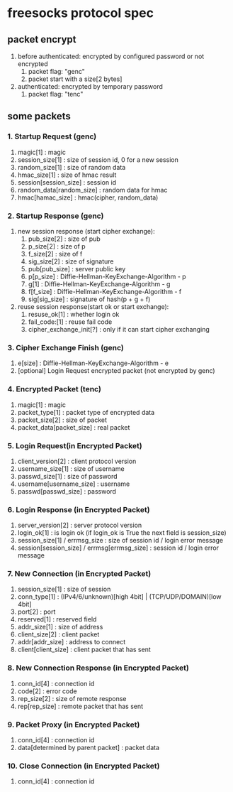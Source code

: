 # freesocks protocol spec

## packet encrypt
1. before authenticated: encrypted by configured password or not encrypted
    1. packet flag: "genc"
    2. packet start with a size[2 bytes]
2. authenticated: encrypted by temporary password
    1. packet flag: "tenc"

## some packets
### 1. Startup Request (genc)
1. magic[1] : magic
2. session_size[1] : size of session id, 0 for a new session
3. random_size[1] : size of random data
4. hmac_size[1] : size of hmac result
5. session[session_size] : session id
6. random_data[random_size] : random data for hmac
7. hmac[hamac_size] : hmac(cipher, random_data)


### 2. Startup Response (genc)
1. new session response (start cipher exchange):
    1. pub_size[2] : size of pub
    2. p_size[2] : size of p
    3. f_size[2] : size of f
    4. sig_size[2] : size of signature
    5. pub[pub_size] : server public key
    6. p[p_size] : Diffie-Hellman-KeyExchange-Algorithm - p
    7. g[1] : Diffie-Hellman-KeyExchange-Algorithm - g
    8. f[f_size] : Diffie-Hellman-KeyExchange-Algorithm - f
    9. sig[sig_size] : signature of hash(p + g + f)
2. reuse session response(start ok or start exchange):
    1. resuse_ok[1] : whether login ok
    2. fail_code:[1] : reuse fail code
    3. cipher_exchange_init[?] : only if it can start cipher exchanging

### 3. Cipher Exchange Finish (genc)
1. e[size] : Diffie-Hellman-KeyExchange-Algorithm - e
2. [optional] Login Request encrypted packet (not encrypted by genc)

### 4. Encrypted Packet (tenc)
1. magic[1] : magic
2. packet_type[1] : packet type of encrypted data
3. packet_size[2] : size of packet
4. packet_data[packet_size] : real packet

### 5. Login Request(in Encrypted Packet)
1. client_version[2] : client protocol version
2. username_size[1] : size of username
3. passwd_size[1] : size of password
4. username[username_size] : username
5. passwd[passwd_size] : password

### 6. Login Response (in Encrypted Packet)
1. server_version[2] : server protocol version
2. login_ok[1] : is login ok (if login_ok is True the next field is session_size)
3. session_size[1] / errmsg_size : size of session id / login error message
4. session[session_size] / errmsg[errmsg_size] : session id / login error message

### 7. New Connection (in Encrypted Packet)
1. session_size[1] : size of session
2. conn_type[1] : (IPv4/6/unknown)[high 4bit] | (TCP/UDP/DOMAIN)[low 4bit]
3. port[2] : port
4. reserved[1] : reserved field
4. addr_size[1] : size of address
5. client_size[2] : client packet
6. addr[addr_size] : address to connect
7. client[client_size] : client packet that has sent

### 8. New Connection Response (in Encrypted Packet)
1. conn_id[4] : connection id
2. code[2] : error code
3. rep_size[2] : size of remote response
4. rep[rep_size] : remote packet that has sent

### 9. Packet Proxy (in Encrypted Packet)
1. conn_id[4] : connection id
2. data[determined by parent packet] : packet data

### 10. Close Connection (in Encrypted Packet)
1. conn_id[4] : connection id

